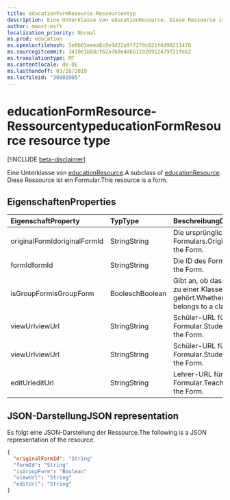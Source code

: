 ```yaml
---
title: educationFormResource-Ressourcentyp
description: Eine Unterklasse von educationResource. Diese Ressource ist ein Formular.
author: mmast-msft
localization_priority: Normal
ms.prod: education
ms.openlocfilehash: 5e0b03eeea8c0e9d22a9f7279c821f6d90211470
ms.sourcegitcommit: 3410e1b8dcf62a7b0e4d6b11920912479f21feb2
ms.translationtype: MT
ms.contentlocale: de-DE
ms.lasthandoff: 03/26/2019
ms.locfileid: "30801005"
---
```

# <a name="educationformresource-resource-type"></a><span data-ttu-id="a5dd0-104">educationFormResource-Ressourcentyp</span><span class="sxs-lookup"><span data-stu-id="a5dd0-104">educationFormResource resource type</span></span>

[!INCLUDE [beta-disclaimer](../../includes/beta-disclaimer.md)]

<span data-ttu-id="a5dd0-105">Eine Unterklasse von [educationResource](educationresource.md).</span><span class="sxs-lookup"><span data-stu-id="a5dd0-105">A subclass of [educationResource](educationresource.md).</span></span> <span data-ttu-id="a5dd0-106">Diese Ressource ist ein Formular.</span><span class="sxs-lookup"><span data-stu-id="a5dd0-106">This resource is a form.</span></span>


## <a name="properties"></a><span data-ttu-id="a5dd0-107">Eigenschaften</span><span class="sxs-lookup"><span data-stu-id="a5dd0-107">Properties</span></span>
| <span data-ttu-id="a5dd0-108">Eigenschaft</span><span class="sxs-lookup"><span data-stu-id="a5dd0-108">Property</span></span>     | <span data-ttu-id="a5dd0-109">Typ</span><span class="sxs-lookup"><span data-stu-id="a5dd0-109">Type</span></span>   |<span data-ttu-id="a5dd0-110">Beschreibung</span><span class="sxs-lookup"><span data-stu-id="a5dd0-110">Description</span></span>|
|:---------------|:--------|:----------|
|<span data-ttu-id="a5dd0-111">originalFormId</span><span class="sxs-lookup"><span data-stu-id="a5dd0-111">originalFormId</span></span>|<span data-ttu-id="a5dd0-112">String</span><span class="sxs-lookup"><span data-stu-id="a5dd0-112">String</span></span>|<span data-ttu-id="a5dd0-113">Die ursprüngliche ID des Formulars.</span><span class="sxs-lookup"><span data-stu-id="a5dd0-113">Original id of the Form.</span></span>|
|<span data-ttu-id="a5dd0-114">formId</span><span class="sxs-lookup"><span data-stu-id="a5dd0-114">formId</span></span>|<span data-ttu-id="a5dd0-115">String</span><span class="sxs-lookup"><span data-stu-id="a5dd0-115">String</span></span>|<span data-ttu-id="a5dd0-116">Die ID des Formulars.</span><span class="sxs-lookup"><span data-stu-id="a5dd0-116">Id of the Form.</span></span>|
|<span data-ttu-id="a5dd0-117">isGroupForm</span><span class="sxs-lookup"><span data-stu-id="a5dd0-117">isGroupForm</span></span>|<span data-ttu-id="a5dd0-118">Boolesch</span><span class="sxs-lookup"><span data-stu-id="a5dd0-118">Boolean</span></span>|<span data-ttu-id="a5dd0-119">Gibt an, ob das Formular zu einer Klassengruppe gehört.</span><span class="sxs-lookup"><span data-stu-id="a5dd0-119">Whether the Form belongs to a class group.</span></span>|
|<span data-ttu-id="a5dd0-120">viewUrl</span><span class="sxs-lookup"><span data-stu-id="a5dd0-120">viewUrl</span></span>|<span data-ttu-id="a5dd0-121">String</span><span class="sxs-lookup"><span data-stu-id="a5dd0-121">String</span></span>|<span data-ttu-id="a5dd0-122">Schüler-URL für das Formular.</span><span class="sxs-lookup"><span data-stu-id="a5dd0-122">Student URL for the Form.</span></span>|
|<span data-ttu-id="a5dd0-123">viewUrl</span><span class="sxs-lookup"><span data-stu-id="a5dd0-123">viewUrl</span></span>|<span data-ttu-id="a5dd0-124">String</span><span class="sxs-lookup"><span data-stu-id="a5dd0-124">String</span></span>|<span data-ttu-id="a5dd0-125">Schüler-URL für das Formular.</span><span class="sxs-lookup"><span data-stu-id="a5dd0-125">Student URL for the Form.</span></span>|
|<span data-ttu-id="a5dd0-126">editUrl</span><span class="sxs-lookup"><span data-stu-id="a5dd0-126">editUrl</span></span>|<span data-ttu-id="a5dd0-127">String</span><span class="sxs-lookup"><span data-stu-id="a5dd0-127">String</span></span>|<span data-ttu-id="a5dd0-128">Lehrer-URL für das Formular.</span><span class="sxs-lookup"><span data-stu-id="a5dd0-128">Teacher URL for the Form.</span></span>|

## <a name="json-representation"></a><span data-ttu-id="a5dd0-129">JSON-Darstellung</span><span class="sxs-lookup"><span data-stu-id="a5dd0-129">JSON representation</span></span>

<span data-ttu-id="a5dd0-130">Es folgt eine JSON-Darstellung der Ressource.</span><span class="sxs-lookup"><span data-stu-id="a5dd0-130">The following is a JSON representation of the resource.</span></span>

<!-- {
  "blockType": "resource",
  "optionalProperties": [

  ],
  "@odata.type": "microsoft.graph.educationFormResource"
}-->

```json
{
  "originalFormId": "String"
  "formId": "String"
  "isGroupForm": "Boolean"
  "viewUrl": "String"
  "editUrl": "String"
}

```

<!-- uuid: 8fcb5dbc-d5aa-4681-8e31-b001d5168d79
2015-10-25 14:57:30 UTC -->
<!--
{
  "type": "#page.annotation",
  "description": "educationFormResource resource",
  "keywords": "",
  "section": "documentation",
  "tocPath": "",
  "suppressions": [
    "Error: /api-reference/beta/resources/educationformresource.md:\r\n      Exception processing links.\r\n    System.ArgumentException: Link Definition was null. Link text: !INCLUDE [beta-disclaimer](../../includes/beta-disclaimer.md)\r\n      at ApiDoctor.Validation.DocFile.get_LinkDestinations()\r\n      at ApiDoctor.Validation.DocSet.ValidateLinks(Boolean includeWarnings, String[] relativePathForFiles, IssueLogger issues, Boolean requireFilenameCaseMatch, Boolean printOrphanedFiles)"
  ]
}
-->
